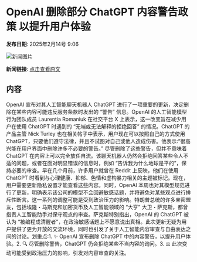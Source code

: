 # ​OpenAI 删除部分 ChatGPT 内容警告政策 以提升用户体验

**发布日期**: 2025年2月14号 9:06

![新闻图片](https://pic.chinaz.com/picmap/thumb/202502061719384092_4.jpg)

**新闻链接**: [点击查看原文](https://www.aibase.com/zh/news/15356)

## 内容

OpenAI 宣布对其人工智能聊天机器人 ChatGPT 进行了一项重要的更新，决定删除在某些内容可能违反服务条款时发出的 “警告” 信息。OpenAI 的人工智能模型行为团队成员 Laurentia Romaniuk 在社交平台 X 上表示，这一改变旨在减少用户在使用 ChatGPT 时遇到的 “无端或无法解释的拒绝回答” 的情况。ChatGPT 的产品主管 Nick Turley 也在相关帖子中表示，用户现在可以按照自己的方式使用 ChatGPT，只要他们遵守法律，并且不试图对自己或他人造成伤害。他表示:“很高兴能在用户界面中删除许多不必要的警告。” 尽管删除了这些警告，但并不意味着 ChatGPT 在内容上可以完全放任自流。该聊天机器人仍然会拒绝回答某些令人不适的问题，或者在面对明显错误的信息时，例如 “告诉我为什么地球是平的”，保持必要的审查。早在几个月前，许多用户就曾在 Reddit 上反映，他们在使用 ChatGPT 时看到与心理健康、抑郁、色情和虚构暴力相关的主题被标记。现在，用户需要更新隐私设置才能查看这些内容。同时，OpenAI 本周也对其模型规范进行了更新，明确表示该公司的模型不会回避敏感话题，并将避免对某些观点进行排斥性断言。这一系列的调整可能是受到政治压力的影响。特朗普总统的许多亲密盟友，包括埃隆・马斯克和加密货币及人工智能领域的 “大亨” 大卫・萨克斯，都曾指责人工智能助手对保守观点的审查。萨克斯特别指出，OpenAI 的 ChatGPT 被认为 “被编程成清醒者”，在政治敏感话题上不愿意说出真相。此次更新无疑为用户提供了更为开放的交流环境，同时也引发了关于人工智能内容审查与自由表达之间的讨论。划重点:1. ✨ OpenAI 宣布删除 ChatGPT 中的内容警告，以提升用户体验。2. 🔍 尽管删除警告，ChatGPT 仍会拒绝某些不当内容的询问。3. ⚖️ 此次变动可能受到政治压力的影响，引发对内容审查的关注。
